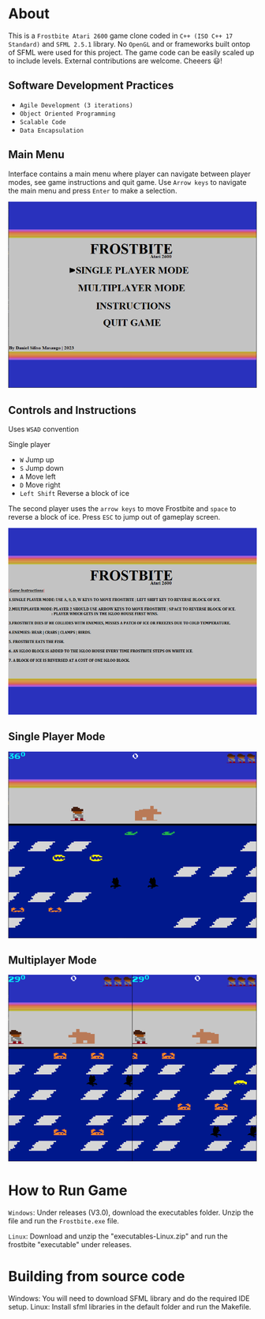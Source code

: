 # About
This is a `Frostbite Atari 2600` game clone coded in `C++ (ISO C++ 17 Standard)` and `SFML 2.5.1` library. No `OpenGL` and or frameworks built ontop of SFML were used for this project. The game code can be easily scaled up to include levels. External contributions are welcome. Cheeers :smiley:!

## Software Development Practices

- `Agile Development (3 iterations)`
- `Object Oriented Programming`
- `Scalable Code`
- `Data Encapsulation`

## Main Menu
Interface contains a main menu where player can navigate between player modes, see game instructions and quit game. Use `Arrow keys` to navigate the main menu and press `Enter` to make a selection.

![image](resources/menuscreen_MD.png)

## Controls and Instructions

Uses `WSAD` convention

Single player
- `W` Jump up
- `S` Jump down
- `A` Move left
- `D` Move right
- `Left Shift` Reverse a block of ice

The second player uses the `arrow keys` to move Frostbite and `space` to reverse a block of ice. Press `ESC` to jump out of gameplay screen. 

![image](resources/instructions_MD.png)

## Single Player Mode

![image](resources/single_player_mode.png)

## Multiplayer Mode

![image](resources/multiplayer.png)

# How to Run Game
`Windows`: Under releases (V3.0), download the executables folder. Unzip the file and run the `Frostbite.exe` file.

`Linux`: Download and unzip the "executables-Linux.zip" and run the frostbite "executable" under releases.

# Building from source code
Windows: You will need to download SFML library and do the required IDE setup.
Linux: Install sfml libraries in the default folder and run the Makefile.
